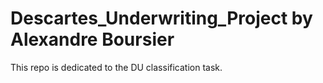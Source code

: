 # Descartes_Underwriting_Project by Alexandre Boursier

This repo is dedicated to the DU classification task.
